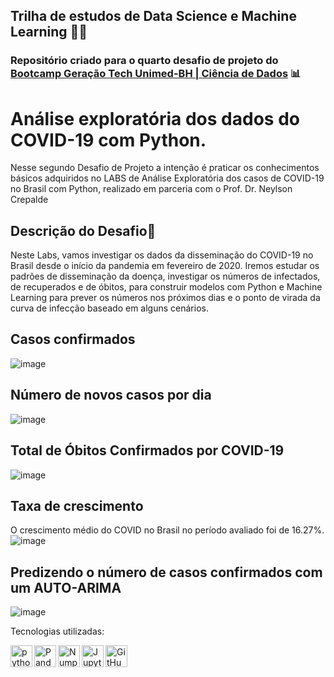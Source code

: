 ## Trilha de estudos de Data Science e Machine Learning :woman_technologist:
### Repositório criado para o quarto desafio de projeto do [Bootcamp Geração Tech Unimed-BH | Ciência de Dados](https://web.dio.me/track/geracao-tech-unimed-bh-ciencia-de-dados/) :bar_chart:

# Análise exploratória dos dados do COVID-19 com Python.
Nesse segundo Desafio de Projeto a intenção é praticar os conhecimentos básicos adquiridos no LABS de Análise Exploratória dos casos de COVID-19 no Brasil com Python, realizado em parceria com o Prof. Dr. Neylson Crepalde 

## Descrição do Desafio:punch:
Neste Labs, vamos investigar os dados da disseminação do COVID-19 no Brasil desde o início da pandemia em fevereiro de 2020. Iremos estudar os padrões de disseminação da doença, investigar os números de infectados, de recuperados e de óbitos, para construir modelos com Python e Machine Learning para prever os números nos próximos dias e o ponto de virada da curva de infecção baseado em alguns cenários.

## Casos confirmados
![image](https://user-images.githubusercontent.com/112986146/201540635-a827ac81-c7e9-4362-9998-477d01567c8d.png)

## Número de novos casos por dia
![image](https://user-images.githubusercontent.com/112986146/201540659-ede17fd6-57e3-4230-be80-88f0b55aa692.png)

## Total de Óbitos Confirmados por COVID-19
![image](https://user-images.githubusercontent.com/112986146/201540675-d5570f37-0228-4ab6-bc97-0ceb1cbd02da.png)

## Taxa de crescimento
O crescimento médio do COVID no Brasil no período avaliado foi de 16.27%.
![image](https://user-images.githubusercontent.com/112986146/201540688-2a0468e9-a338-4bf5-909f-a726cc4b7a52.png)

## Predizendo o número de casos confirmados com um AUTO-ARIMA
![image](https://user-images.githubusercontent.com/112986146/201540722-bbdcbe96-49ed-4557-b2a7-493f4b5a4caf.png)

Tecnologias utilizadas:

<img align="left" alt="python" width="35px" src="https://cdn.jsdelivr.net/gh/devicons/devicon/icons/python/python-original.svg" />
<img align="left" alt="Pandas" width="35px" src="https://cdn.jsdelivr.net/gh/devicons/devicon/icons/pandas/pandas-original.svg" />
<img align="left" alt="Numpy" width="35px" src="https://cdn.jsdelivr.net/gh/devicons/devicon/icons/numpy/numpy-original.svg" />
<img align="left" alt="Jupyter" width="35px"src="https://cdn.jsdelivr.net/gh/devicons/devicon/icons/jupyter/jupyter-original.svg" />
<img align="left" alt="GitHub" width="35px" src="https://cdn.jsdelivr.net/gh/devicons/devicon/icons/github/github-original.svg"/>
